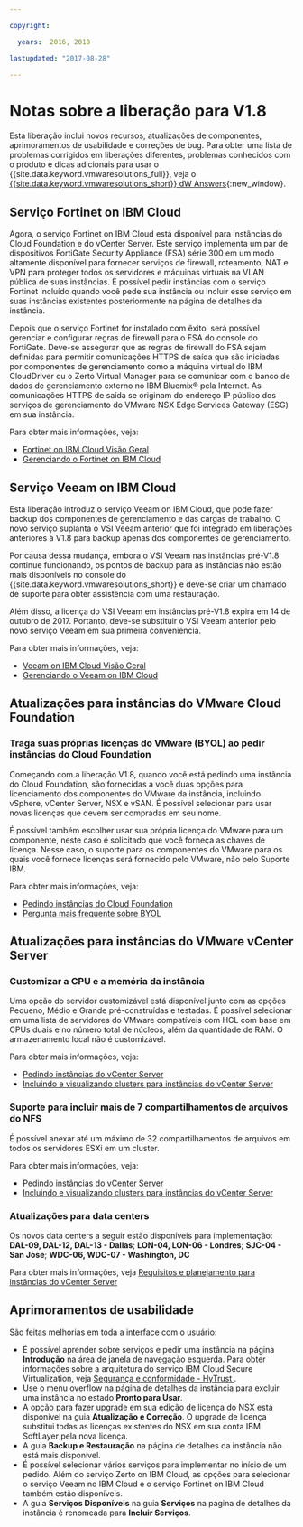 ```yaml
---

copyright:

  years:  2016, 2018

lastupdated: "2017-08-28"

---
```


# Notas sobre a liberação para V1.8

Esta liberação inclui novos recursos, atualizações de componentes, aprimoramentos de usabilidade e correções de bug. Para obter uma lista de problemas corrigidos em liberações diferentes, problemas conhecidos com o produto e dicas adicionais para usar o {{site.data.keyword.vmwaresolutions_full}}, veja o [{{site.data.keyword.vmwaresolutions_short}} dW Answers](https://developer.ibm.com/answers/topics/cloudvmw/){:new_window}.

## Serviço Fortinet on IBM Cloud

Agora, o serviço Fortinet on IBM Cloud está disponível para instâncias do Cloud Foundation e do vCenter Server. Este serviço implementa um par de dispositivos FortiGate Security Appliance (FSA) série 300 em um modo altamente disponível para fornecer serviços de firewall, roteamento, NAT e VPN para proteger todos os servidores e máquinas virtuais na VLAN pública de suas instâncias. É possível pedir instâncias com o serviço Fortinet incluído quando você pede sua instância ou incluir esse serviço em suas instâncias existentes posteriormente na página de detalhes da instância.

Depois que o serviço Fortinet for instalado com êxito, será possível gerenciar e configurar regras de firewall para o FSA do console do FortiGate. Deve-se assegurar que as regras de firewall do FSA sejam definidas para permitir comunicações HTTPS de saída que são iniciadas por componentes de gerenciamento como a máquina virtual do IBM CloudDriver ou o Zerto Virtual Manager para se comunicar com o banco de dados de gerenciamento externo no IBM Bluemix® pela Internet. As comunicações HTTPS de saída se originam do endereço IP público dos serviços de gerenciamento do VMware NSX Edge Services Gateway (ESG) em sua instância.

Para obter mais informações, veja:
* [Fortinet on IBM Cloud Visão Geral](../services/fsa_considerations.html)
* [Gerenciando o Fortinet on IBM Cloud](../services/managingfsa.html)

## Serviço Veeam on IBM Cloud

Esta liberação introduz o serviço Veeam on IBM Cloud, que pode fazer backup dos componentes de gerenciamento e das cargas de trabalho. O novo serviço suplanta o VSI Veeam anterior que foi integrado em liberações anteriores à V1.8 para backup apenas dos componentes de gerenciamento.

Por causa dessa mudança, embora o VSI Veeam nas instâncias pré-V1.8 continue funcionando, os pontos de backup para as instâncias não estão mais disponíveis no console do {{site.data.keyword.vmwaresolutions_short}} e deve-se criar um chamado de suporte para obter assistência com uma restauração.

Além disso, a licença do VSI Veeam em instâncias pré-V1.8 expira em 14 de outubro de 2017. Portanto, deve-se substituir o VSI Veeam anterior pelo novo serviço Veeam em sua primeira conveniência.

Para obter mais informações, veja:
* [Veeam on IBM Cloud Visão Geral](../services/veeam_considerations.html)
* [Gerenciando o Veeam on IBM Cloud](../services/managingveeam.html)

## Atualizações para instâncias do VMware Cloud Foundation

### Traga suas próprias licenças do VMware (BYOL) ao pedir instâncias do Cloud Foundation

Começando com a liberação V1.8, quando você está pedindo uma instância do Cloud Foundation, são fornecidas a você duas opções para licenciamento dos componentes do VMware da instância, incluindo vSphere, vCenter Server, NSX e vSAN. É possível selecionar para usar novas licenças que devem ser compradas em seu nome.

É possível também escolher usar sua própria licença do VMware para um componente, neste caso é solicitado que você forneça as chaves de licença. Nesse caso, o suporte para os componentes do VMware para os quais você fornece licenças será fornecido pelo VMware, não pelo Suporte IBM.

Para obter mais informações, veja:
* [Pedindo instâncias do Cloud Foundation](../sddc/sd_orderinginstance.html)
* [Pergunta mais frequente sobre BYOL](faq_byol.html)

## Atualizações para instâncias do VMware vCenter Server

### Customizar a CPU e a memória da instância

Uma opção do servidor customizável está disponível junto com as opções Pequeno, Médio e Grande pré-construídas e testadas. É possível selecionar em uma lista de servidores do VMware compatíveis com HCL com base em CPUs duais e no número total de núcleos, além da quantidade de RAM. O armazenamento local não é customizável.

Para obter mais informações, veja:
* [Pedindo instâncias do vCenter Server](../vcenter/vc_orderinginstance.html)
* [Incluindo e visualizando clusters para instâncias do vCenter Server](../vcenter/vc_addingviewingclusters.html)

### Suporte para incluir mais de 7 compartilhamentos de arquivos do NFS

 É possível anexar até um máximo de 32 compartilhamentos de arquivos em todos os servidores ESXi em um cluster.

 Para obter mais informações, veja:
* [Pedindo instâncias do vCenter Server](../vcenter/vc_orderinginstance.html)
* [Incluindo e visualizando clusters para instâncias do vCenter Server](../vcenter/vc_addingviewingclusters.html)

### Atualizações para data centers

Os novos data centers a seguir estão disponíveis para implementação: **DAL-09, DAL-12, DAL-13 - Dallas**; **LON-04, LON-06 - Londres**; **SJC-04 - San Jose**; **WDC-06, WDC-07 - Washington, DC**

Para obter mais informações, veja [Requisitos e planejamento para instâncias do vCenter Server](../vcenter/vc_planning.html)

## Aprimoramentos de usabilidade

São feitas melhorias em toda a interface com o usuário:
* É possível aprender sobre serviços e pedir uma instância na página **Introdução** na área de janela de navegação esquerda. Para obter informações sobre a arquitetura do serviço IBM Cloud Secure Virtualization, veja [Segurança e conformidade - HyTrust ](https://www.ibm.com/devops/method/content/architecture/virtCloudFoundationPlatform/hytrust).
* Use o menu overflow na página de detalhes da instância para excluir uma instância no estado **Pronto para Usar**.
* A opção para fazer upgrade em sua edição de licença do NSX está disponível na guia **Atualização e Correção**. O upgrade de licença substitui todas as licenças existentes do NSX em sua conta IBM SoftLayer pela nova licença.
* A guia **Backup e Restauração** na página de detalhes da instância não está mais disponível.
* É possível selecionar vários serviços para implementar no início de um pedido. Além do serviço Zerto on IBM Cloud, as opções para selecionar o serviço Veeam no IBM Cloud e o serviço Fortinet on IBM Cloud também estão disponíveis.
* A guia **Serviços Disponíveis** na guia **Serviços** na página de detalhes da instância é renomeada para **Incluir Serviços**.
